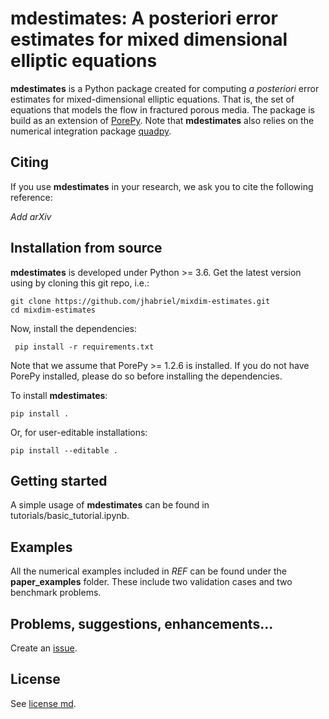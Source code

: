 # mdestimates: A posteriori error estimates for mixed dimensional elliptic equations

**mdestimates** is a Python package created for computing *a posteriori* error estimates for mixed-dimensional elliptic equations. That is, the set of equations that models the flow in fractured porous media. The package is build as an extension of [PorePy](https://github.com/pmgbergen/porepy). Note that **mdestimates** also relies on the numerical integration package [quadpy](https://github.com/nschloe/quadpy).

## Citing

If you use **mdestimates** in your research, we ask you to cite the following reference:

*Add arXiv*

## Installation from source

**mdestimates** is developed under Python >= 3.6. Get the latest version using by cloning this git repo, i.e.:

    git clone https://github.com/jhabriel/mixdim-estimates.git
    cd mixdim-estimates
  
Now, install the dependencies:
 
     pip install -r requirements.txt
     
Note that we assume that PorePy >= 1.2.6 is installed. If you do not have PorePy installed, please do so before installing the dependencies.
 
To install **mdestimates**:

    pip install .

Or, for user-editable installations:

    pip install --editable .

## Getting started

A simple usage of **mdestimates** can be found in tutorials/basic_tutorial.ipynb.

## Examples

All the numerical examples included in *REF* can be found under the **paper_examples** folder. These include two validation cases and two benchmark problems.

## Problems, suggestions, enhancements...
Create an [issue](https://github.com/jhabriel/mixdim-estimates).

## License
See [license md](./LICENSE.md).
